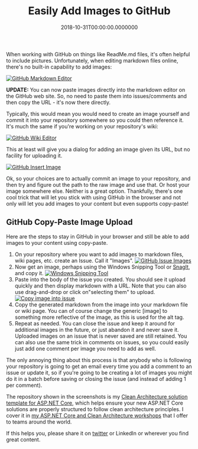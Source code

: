 ﻿---
title: Easily Add Images to GitHub
date: "2018-10-31T00:00:00.0000000"
description: A simple trick to upload images to GitHub for use in README files, docs, etc.
featuredImage: /img/github-insert-image.png
---

When working with GitHub on things like ReadMe.md files, it's often helpful to include pictures. Unfortunately, when editing markdown files online, there's no built-in capability to add images:

[![GitHub Markdown Editor](/img/github-markdown-editor.png)](/img/github-markdown-editor.png)

**UPDATE:** You can now paste images directly into the markdown editor on the GitHub web site. So, no need to paste them into issues/comments and then copy the URL - it's now there directly.

Typically, this would mean you would need to create an image yourself and commit it into your repository somewhere so you could then reference it. It's much the same if you're working on your repository's wiki:

[![GitHub Wiki Editor](/img/github-wiki-editor.png)](/img/github-wiki-editor.png)

This at least will give you a dialog for adding an image given its URL, but no facility for uploading it.

[![GitHub Insert Image](/img/github-insert-image.png)](/img/github-insert-image.png)

Ok, so your choices are to actually commit an image to your repository, and then try and figure out the path to the raw image and use that. Or host your image somewhere else. Neither is a great option. Thankfully, there's one cool trick that will let you stick with using GitHub in the browser and not only will let you add images to your content but even supports copy-paste!

## GitHub Copy-Paste Image Upload

Here are the steps to stay in GitHub in your browser and still be able to add images to your content using copy-paste.

1. On your repository where you want to add images to markdown files, wiki pages, etc. create an Issue. Call it "Images". [![GitHub Issue Images](/img/github-issue-images.png)](/img/github-issue-images.png)
2. Now get an image, perhaps using the Windows Snipping Tool or [SnagIt](https://www.techsmith.com/screen-capture.html), and copy it. [![Windows Snipping Tool](/img/windows-snipping-tool.png)](/img/windows-snipping-tool.png)
3. Paste into the body of the issue you created. You should see it upload quickly and then display markdown with a URL. Note that you can also use drag-and-drop or click on"selecting them" to upload. [![Copy image into issue](/img/copy-image-into-issue.png)](/img/copy-image-into-issue.png)
4. Copy the generated markdown from the image into your markdown file or wiki page. You can of course change the generic \[image\] to something more reflective of the image, as this is used for the alt tag.
5. Repeat as needed. You can close the issue and keep it around for additional images in the future, or just abandon it and never save it. Uploaded images on an issue that is never saved are still retained. You can also use the same trick in comments on issues, so you could easily just add one comment per image you need to add as well.

The only annoying thing about this process is that anybody who is following your repository is going to get an email every time you add a comment to an issue or update it, so if you're going to be creating a lot of images you might do it in a batch before saving or closing the issue (and instead of adding 1 per comment).

The repository shown in the screenshots is my [Clean Architecture solution template for ASP.NET Core](https://github.com/ardalis/CleanArchitecture), which helps ensure your new ASP.NET Core solutions are properly structured to follow clean architecture principles. I cover it in [my ASP.NET Core and Clean Architecture workshops](https://ardalis.com/training-classes) that I offer to teams around the world.

If this helps you, please share it on [twitter](https://twitter.com/ardalis/status/1057633514550648832) or LinkedIn or wherever you find great content.

